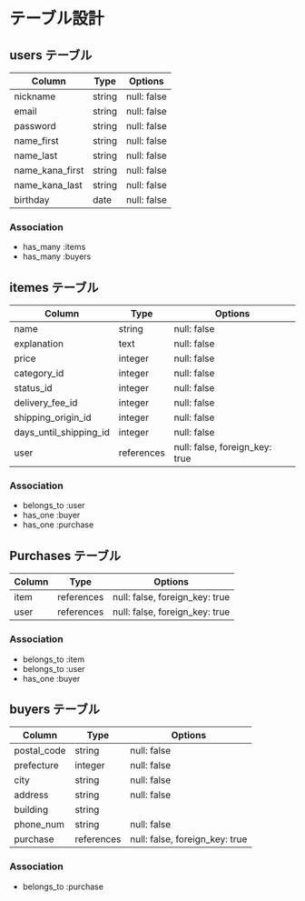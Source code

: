 # テーブル設計

## users テーブル

| Column                | Type   | Options     |
| --------------------- | ------ | ----------- |
| nickname              | string | null: false |
| email                 | string | null: false |
| password              | string | null: false |
| name_first            | string | null: false |
| name_last             | string | null: false |
| name_kana_first       | string | null: false |
| name_kana_last        | string | null: false |
| birthday              | date   | null: false |


### Association

- has_many :items
- has_many :buyers

## itemes テーブル

| Column                 | Type       | Options                        |
| ---------------------- | ---------- | ------------------------------ |
| name                   | string     | null: false                    |
| explanation            | text       | null: false                    |
| price                  | integer    | null: false                    |
| category_id            | integer    | null: false                    |
| status_id              | integer    | null: false                    |
| delivery_fee_id        | integer    | null: false                    |
| shipping_origin_id     | integer    | null: false                    |
| days_until_shipping_id | integer    | null: false                    |
| user                   | references | null: false, foreign_key: true | 

### Association

- belongs_to :user
- has_one :buyer
- has_one :purchase

## Purchases テーブル

| Column        | Type       | Options                        |
| ------------- | ---------- | ------------------------------ |
| item          | references | null: false, foreign_key: true |
| user          | references | null: false, foreign_key: true |

### Association

- belongs_to :item
- belongs_to :user
- has_one :buyer

## buyers テーブル

| Column        | Type       | Options                        |
| ------------- | ---------- | ------------------------------ |
| postal_code   | string     | null: false                    |
| prefecture    | integer    | null: false                    |
| city          | string     | null: false                    |
| address       | string     | null: false                    |
| building      | string     |                                |
| phone_num     | string     | null: false                    |
| purchase      | references | null: false, foreign_key: true |

### Association

- belongs_to :purchase